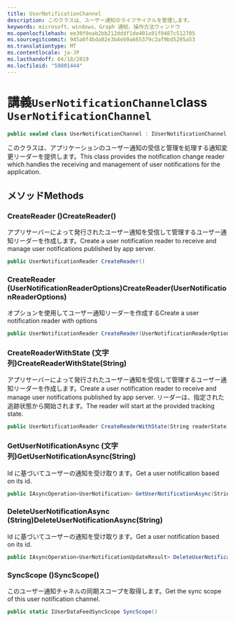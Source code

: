 ```yaml
---
title: UserNotificationChannel
description: このクラスは、ユーザー通知のライフサイクルを管理します。
keywords: microsoft、windows、Graph 通知、操作方法ウィンドウ
ms.openlocfilehash: ee30f0eab2bb212dddf1de401a91f0487c512705
ms.sourcegitcommit: 945a0f4bda02e3b4eb9a665379c2af9bd5285a53
ms.translationtype: MT
ms.contentlocale: ja-JP
ms.lasthandoff: 04/18/2019
ms.locfileid: "59801444"
---
```

# <a name="class-usernotificationchannel"></a><span data-ttu-id="e091d-104">講義`UserNotificationChannel`</span><span class="sxs-lookup"><span data-stu-id="e091d-104">class `UserNotificationChannel`</span></span>

```C#
public sealed class UserNotificationChannel : IUserNotificationChannel
```

<span data-ttu-id="e091d-105">このクラスは、アプリケーションのユーザー通知の受信と管理を処理する通知変更リーダーを提供します。</span><span class="sxs-lookup"><span data-stu-id="e091d-105">This class provides the notification change reader which handles the receiving and management of user notifications for the application.</span></span> 

## <a name="methods"></a><span data-ttu-id="e091d-106">メソッド</span><span class="sxs-lookup"><span data-stu-id="e091d-106">Methods</span></span>

### <a name="createreader"></a><span data-ttu-id="e091d-107">CreateReader ()</span><span class="sxs-lookup"><span data-stu-id="e091d-107">CreateReader()</span></span> 
<span data-ttu-id="e091d-108">アプリサーバーによって発行されたユーザー通知を受信して管理するユーザー通知リーダーを作成します。</span><span class="sxs-lookup"><span data-stu-id="e091d-108">Create a user notification reader to receive and manage user notifications published by app server.</span></span>
```C#
public UserNotificationReader CreateReader()
```

### <a name="createreaderusernotificationreaderoptions"></a><span data-ttu-id="e091d-109">CreateReader (UserNotificationReaderOptions)</span><span class="sxs-lookup"><span data-stu-id="e091d-109">CreateReader(UserNotificationReaderOptions)</span></span> 
<span data-ttu-id="e091d-110">オプションを使用してユーザー通知リーダーを作成する</span><span class="sxs-lookup"><span data-stu-id="e091d-110">Create a user notification reader with options</span></span> 
```C#
public UserNotificationReader CreateReader(UserNotificationReaderOptions options)
```

### <a name="createreaderwithstatestring"></a><span data-ttu-id="e091d-111">CreateReaderWithState (文字列)</span><span class="sxs-lookup"><span data-stu-id="e091d-111">CreateReaderWithState(String)</span></span> 
<span data-ttu-id="e091d-112">アプリサーバーによって発行されたユーザー通知を受信して管理するユーザー通知リーダーを作成します。</span><span class="sxs-lookup"><span data-stu-id="e091d-112">Create a user notification reader to receive and manage user notifications published by app server.</span></span> <span data-ttu-id="e091d-113">リーダーは、指定された追跡状態から開始されます。</span><span class="sxs-lookup"><span data-stu-id="e091d-113">The reader will start at the provided tracking state.</span></span> 
```C#
public UserNotificationReader CreateReaderWithState(String readerState)
```

### <a name="getusernotificationasyncstring"></a><span data-ttu-id="e091d-114">GetUserNotificationAsync (文字列)</span><span class="sxs-lookup"><span data-stu-id="e091d-114">GetUserNotificationAsync(String)</span></span>
<span data-ttu-id="e091d-115">Id に基づいてユーザーの通知を受け取ります。</span><span class="sxs-lookup"><span data-stu-id="e091d-115">Get a user notification based on its id.</span></span> 
```C#
public IAsyncOperation<UserNotification> GetUserNotificationAsync(String notificationId)
```

### <a name="deleteusernotificationasyncstring"></a><span data-ttu-id="e091d-116">DeleteUserNotificationAsync (String)</span><span class="sxs-lookup"><span data-stu-id="e091d-116">DeleteUserNotificationAsync(String)</span></span>
<span data-ttu-id="e091d-117">Id に基づいてユーザーの通知を受け取ります。</span><span class="sxs-lookup"><span data-stu-id="e091d-117">Get a user notification based on its id.</span></span> 
```C#
public IAsyncOperation<UserNotificationUpdateResult> DeleteUserNotificationAsync(String notificationId)
```

### <a name="syncscope"></a><span data-ttu-id="e091d-118">SyncScope ()</span><span class="sxs-lookup"><span data-stu-id="e091d-118">SyncScope()</span></span>
<span data-ttu-id="e091d-119">このユーザー通知チャネルの同期スコープを取得します。</span><span class="sxs-lookup"><span data-stu-id="e091d-119">Get the sync scope of this user notification channel.</span></span>
```C#
public static IUserDataFeedSyncScope SyncScope()
```
